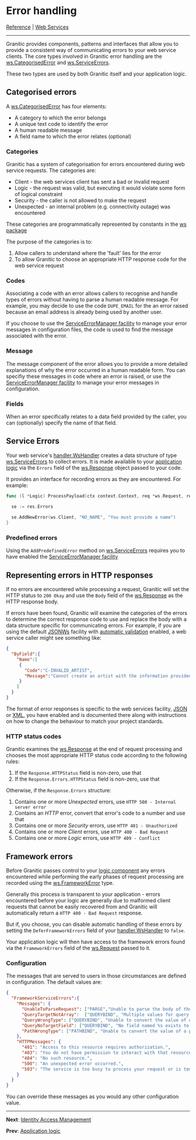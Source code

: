 # Error handling

[Reference](README.md) | [Web Services](ws-index.md)

---

Granitic provides components, patterns and interfaces that allow you to provide a consistent way of communicating errors
to your web service clients. The core types involved in Granitic error handling are the 
[ws.CategorisedError](https://godoc.org/github.com/graniticio/granitic/ws#CategorisedError) and 
[ws.ServiceErrors](https://godoc.org/github.com/graniticio/granitic/ws#ServiceErrors).

These two types are used by both Granitic itself and your application logic.

## Categorised errors

A [ws.CategorisedError](https://godoc.org/github.com/graniticio/granitic/ws#CategorisedError) has four elements:

  * A category to which the error belongs
  * A unique text code to identify the error
  * A human readable message
  * A field name to which the error relates (optional)
  
### Categories

Granitic has a system of categorisation for errors encountered during web service requests. The categories are:

  * Client - the web services client has sent a bad or invalid request
  * Logic - the request was valid, but executing it would violate some form of logical constraint
  * Security - the caller is not allowed to make the request
  * Unexpected - an internal problem (e.g. connectivity outage) was encountered
  
These categories are programmatically represented by constants in the [ws package](https://godoc.org/github.com/graniticio/granitic/ws)

The purpose of the categories is to:

 1. Allow callers to understand where the 'fault' lies for the error
 1. To allow Granitic to choose an appropriate HTTP response code for the web service request
 
### Codes

Associating a code with an error allows callers to recognise and handle types of errors without having to parse a human readable
message. For example, you may decide to use the code `DUPE_EMAIL` for the an error raised because an email address is already
being used by another user.

If you choose to use the [ServiceErrorManager facility](fac-service-errors.md) to manage your error messages in configuration
files, the code is used to find the message associated with the error.

### Message

The message component of the error allows you to provide a more detailed explanations of why the error occurred in a 
human readable form. You can specifiy these messages in code where an error is raised, or use the  
[ServiceErrorManager facility](fac-service-errors.md) to manage your error messages in configuration.

### Fields

When an error specifically relates to a data field provided by the caller, you can (optionally) specify the name of that
field.

## Service Errors

Your web service's [handler.WsHandler](https://godoc.org/github.com/graniticio/granitic/ws/handler#WsHandler) creates
a data structure of type [ws.ServiceErrors](https://godoc.org/github.com/graniticio/granitic/ws#ServiceErrors) to collect
errors. It is made available to your [application logic](ws-logic.md) via the `Errors` field of the 
[ws.Response](https://godoc.org/github.com/graniticio/granitic/ws#Response) object passed to your code.

It provides an interface for recording errors as they are encountered. For example:

```go
func (l *Logic) ProcessPayload(ctx context.Context, req *ws.Request, res *ws.Response, t *SomeTarget) {

  se := res.Errors
	
  se.AddNewError(ws.Client, "NO_NAME", "You must provide a name")
}
```

### Predefined errors

Using the `AddPredefinedError` method on [ws.ServiceErrors](https://godoc.org/github.com/graniticio/granitic/ws#ServiceErrors)
requires you to have enabled the  [ServiceErrorManager facility](fac-service-errors.md)

## Representing errors in HTTP responses

If no errors are encountered while processing a request, Granitic will set the HTTP status to `200 Okay` and 
use the `Body` field of the [ws.Response](https://godoc.org/github.com/graniticio/granitic/ws#Response) as the HTTP
response body.

If errors have been found, Granitic will examine the categories of the errors to determine the correct response code to
use and replace the body with a data structure specific for communicating errors. For example, if you are using the 
default [JSONWs](fac-json-ws.md) facility with [automatic validation](vld-index.md) enabled, a web service caller might
see something like:

```json
{
  "ByField":{
    "Name":[
     {
       "Code":"C-INVALID_ARTIST",
       "Message":"Cannot create an artist with the information provided."
     }
    ]
  }
}
``` 

The format of error responses is specific to the web services facility, [JSON](fac-json-ws.md) or [XML](fac-xml-ws.md),
you have enabled and is documented there along with instructions on how to change the behaviour to match your project
standards.

### HTTP status codes

Granitic examines the [ws.Response](https://godoc.org/github.com/graniticio/granitic/ws#Response) at the end 
of request processing and chooses the most appropriate HTTP status code according to the  following rules:

  1. If the `Response.HTTPStatus` field is non-zero, use that
  1. If the `Response.Errors.HTTPStatus` field is non-zero, use that
  
Otherwise, if the `Response.Errors` structure:
    
  1. Contains one or more _Unexpected_ errors, use `HTTP 500 - Internal server error`
  1. Contains an _HTTP_ error, convert that error's code to a number and use that
  1. Contains one or more _Security_ errors, use `HTTP 401 - Unauthorized`
  1. Contains one or more _Client_ errors, use `HTTP 400 - Bad Request`
  1. Contains one or more _Logic_ errors, use `HTTP 409 - Conflict`

## Framework errors

Before Granitic passes control to your [logic component](ws-logic.md) any errors encountered while performing
the early phases of request processing are recorded using the [ws.FrameworkError](https://godoc.org/github.com/graniticio/granitic/ws#FrameworkError)
type. 

Generally this process is transparent to your application - errors encountered before your logic are generally due
to malformed client requests that cannot be easily recovered from and Granitic will automatically return a 
`HTTP 400 - Bad Request` response.

But if, you choose, you can disable automatic handling of these errors by setting the `DeferFrameworkErrors`
field of your [handler.WsHandler](https://godoc.org/github.com/graniticio/granitic/ws/handler#WsHandler) to `false`.

Your application logic will then have access to the framework errors found via the `FrameworkErrors` field
of the [ws.Request](https://godoc.org/github.com/graniticio/granitic/ws#Request) passed to it.


### Configuration

The messages that are served to users in those circumstances are defined in configuration. The default values are:

```json
{
  "FrameworkServiceErrors":{
    "Messages": {
      "UnableToParseRequest": ["PARSE","Unable to parse the body of the request. Please check the content you are sending."],
      "QueryTargetNotArray":  ["QUERYBIND", "Multiple values for query parameter %s. Only one value supported"],
      "QueryWrongType": ["QUERYBIND", "Unable to convert the value of query parameter %s to type %s. Value provided was %s"],
      "QueryNoTargetField": ["QUERYBIND", "No field named %s exists to bind query parameter %s into."],
      "PathWrongType": ["PATHBIND", "Unable to convert the value of a path parameter (group %s) to type %s. Please check the format of your request path. Value provided was \"%s\""]
    },
    "HTTPMessages": {
      "401": "Access to this resource requires authorization.",
      "403": "You do not have permission to interact with that resource.",
      "404": "No such resource.",
      "500": "An unexpected error occurred.",
      "503": "The service is too busy to process your request or is temporarily unavailable."
    }
  }
}
``` 

You can override these messages as you would any other configuration value.


---
**Next**: [Identity Access Management](ws-iam.md)

**Prev**: [Application logic](ws-logic.md)